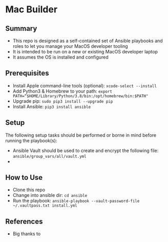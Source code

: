 # Mac Builder

## Summary

- This repo is designed as a self-contained set of Ansible playbooks and roles to let you manage your MacOS developer tooling
- It is intended to be run on a new or existing MacOS developer laptop
- It assumes the OS is installed and configured

## Prerequisites

- Install Apple command-line tools (optional): `xcode-select --install`
- Add Python3 & Homebrew to your path: `export PATH=“$HOME/Library/Python/3.8/bin:/opt/homebrew/bin:$PATH"`
- Upgrade pip: `sudo pip3 install --upgrade pip`
- Install Ansible: `pip3 install ansible`

## Setup

The following setup tasks should be performed or borne in mind before running the playbook(s):

- Ansible Vault should be used to create and encrypt the following file: `ansible/group_vars/all/vault.yml`
- 

## How to Use

- Clone this repo
- Change into ansible dir: `cd ansible`
- Run the playbook: `ansible-playbook --vault-password-file ~/.vaultpass.txt install.yml`

## References

- Big thanks to 